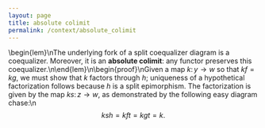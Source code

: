 ```yaml
---
layout: page
title: absolute colimit
permalink: /context/absolute_colimit
---
```

\begin{lem}\nThe underlying fork of a split coequalizer diagram is a coequalizer. Moreover, it is an **absolute colimit**: any functor preserves this coequalizer.\n\end{lem}\n\begin{proof}\nGiven a map $k \colon y \to w$ so that $kf=kg$, we must show that $k$ factors through $h$; uniqueness of a hypothetical factorization follows because $h$ is a split epimorphism. The factorization is given by the map $ks \colon z \to w$, as demonstrated by the following easy diagram chase:\n$$ ks h = kft=kgt=k.$$
